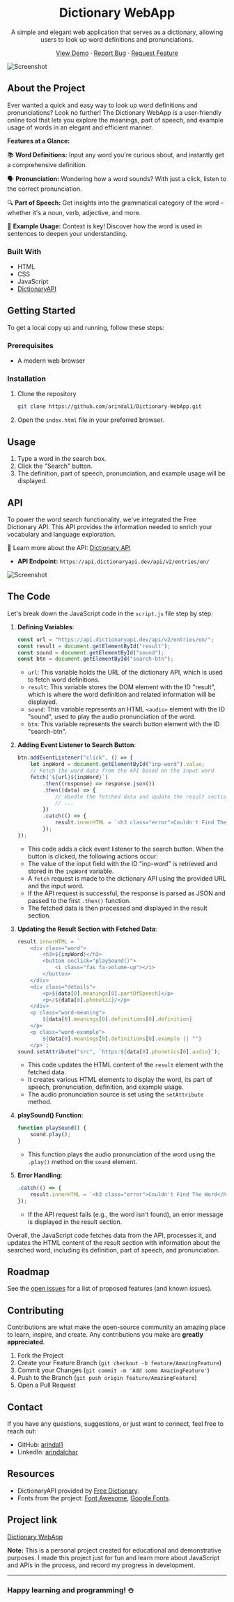
<h1 align="center">Dictionary WebApp</h1>

<p align="center">
  A simple and elegant web application that serves as a dictionary, allowing users to look up word definitions and pronunciations.
</p>

<p align="center">
  <a href="https://arindal1.github.io/Dictionary-WebApp/">View Demo</a> ·
  <a href="https://github.com/arindal1/Dictionary-WebApp/issues">Report Bug</a> ·
  <a href="https://github.com/arindal1/Dictionary-WebApp/issues">Request Feature</a>
</p>

![Screenshot](images/screenshot1.png)

## About the Project

Ever wanted a quick and easy way to look up word definitions and pronunciations? Look no further! The Dictionary WebApp is a user-friendly online tool that lets you explore the meanings, part of speech, and example usage of words in an elegant and efficient manner.

**Features at a Glance:**

📚 **Word Definitions:** Input any word you're curious about, and instantly get a comprehensive definition.

🗣️ **Pronunciation:** Wondering how a word sounds? With just a click, listen to the correct pronunciation.

🔍 **Part of Speech:** Get insights into the grammatical category of the word – whether it's a noun, verb, adjective, and more.

📝 **Example Usage:** Context is key! Discover how the word is used in sentences to deepen your understanding.


### Built With

- HTML
- CSS
- JavaScript
- [DictionaryAPI](https://dictionaryapi.dev/)

## Getting Started

To get a local copy up and running, follow these steps:

### Prerequisites

- A modern web browser

### Installation

1. Clone the repository
   ```sh
   git clone https://github.com/arindal1/Dictionary-WebApp.git
   ```
2. Open the `index.html` file in your preferred browser.

## Usage

1. Type a word in the search box.
2. Click the "Search" button.
3. The definition, part of speech, pronunciation, and example usage will be displayed.

## API

To power the word search functionality, we've integrated the Free Dictionary API. This API provides the information needed to enrich your vocabulary and language exploration.

📖 Learn more about the API: [Dictionary API](https://dictionaryapi.dev/)

- **API Endpoint:** `https://api.dictionaryapi.dev/api/v2/entries/en/`

![Screenshot](images/screenshot2.png)

## The Code

Let's break down the JavaScript code in the `script.js` file step by step:

1. **Defining Variables**:
   ```javascript
   const url = "https://api.dictionaryapi.dev/api/v2/entries/en/";
   const result = document.getElementById("result");
   const sound = document.getElementById("sound");
   const btn = document.getElementById("search-btn");
   ```

   - `url`: This variable holds the URL of the dictionary API, which is used to fetch word definitions.
   - `result`: This variable stores the DOM element with the ID "result", which is where the word definition and related information will be displayed.
   - `sound`: This variable represents an HTML `<audio>` element with the ID "sound", used to play the audio pronunciation of the word.
   - `btn`: This variable represents the search button element with the ID "search-btn".

2. **Adding Event Listener to Search Button**:
   ```javascript
   btn.addEventListener("click", () => {
       let inpWord = document.getElementById("inp-word").value;
       // Fetch the word data from the API based on the input word
       fetch(`${url}${inpWord}`)
           .then((response) => response.json())
           .then((data) => {
               // Handle the fetched data and update the result section
               // ...
           })
           .catch(() => {
               result.innerHTML = `<h3 class="error">Couldn't Find The Word</h3>`;
           });
   });
   ```

   - This code adds a click event listener to the search button. When the button is clicked, the following actions occur:
   - The value of the input field with the ID "inp-word" is retrieved and stored in the `inpWord` variable.
   - A `fetch` request is made to the dictionary API using the provided URL and the input word.
   - If the API request is successful, the response is parsed as JSON and passed to the first `.then()` function.
   - The fetched data is then processed and displayed in the result section.

3. **Updating the Result Section with Fetched Data**:
   ```javascript
   result.innerHTML = `
       <div class="word">
           <h3>${inpWord}</h3>
           <button onclick="playSound()">
               <i class="fas fa-volume-up"></i>
           </button>
       </div>
       <div class="details">
           <p>${data[0].meanings[0].partOfSpeech}</p>
           <p>/${data[0].phonetic}/</p>
       </div>
       <p class="word-meaning">
           ${data[0].meanings[0].definitions[0].definition}
       </p>
       <p class="word-example">
           ${data[0].meanings[0].definitions[0].example || ""}
       </p>`;
   sound.setAttribute("src", `https:${data[0].phonetics[0].audio}`);
   ```

   - This code updates the HTML content of the `result` element with the fetched data.
   - It creates various HTML elements to display the word, its part of speech, pronunciation, definition, and example usage.
   - The audio pronunciation source is set using the `setAttribute` method.

4. **playSound() Function**:
   ```javascript
   function playSound() {
       sound.play();
   }
   ```

   - This function plays the audio pronunciation of the word using the `.play()` method on the `sound` element.

5. **Error Handling**:
   ```javascript
   .catch(() => {
       result.innerHTML = `<h3 class="error">Couldn't Find The Word</h3>`;
   });
   ```

   - If the API request fails (e.g., the word isn't found), an error message is displayed in the result section.

Overall, the JavaScript code fetches data from the API, processes it, and updates the HTML content of the result section with information about the searched word, including its definition, part of speech, and pronunciation.

## Roadmap

See the [open issues](https://github.com/arindal1/Dictionary-WebApp/issues) for a list of proposed features (and known issues).

## Contributing

Contributions are what make the open-source community an amazing place to learn, inspire, and create. Any contributions you make are **greatly appreciated**.

1. Fork the Project
2. Create your Feature Branch (`git checkout -b feature/AmazingFeature`)
3. Commit your Changes (`git commit -m 'Add some AmazingFeature'`)
4. Push to the Branch (`git push origin feature/AmazingFeature`)
5. Open a Pull Request

## Contact

If you have any questions, suggestions, or just want to connect, feel free to reach out:

- GitHub: [arindal1](https://github.com/arindal1)
- LinkedIn: [arindalchar](https://www.linkedin.com/in/arindalchar/)

## Resources

- DictionaryAPI provided by [Free Dictionary](https://dictionaryapi.dev/).
- Fonts from the project: [Font Awesome](https://fontawesome.com/), [Google Fonts](https://fonts.google.com/).

## Project link
[Dictionary WebApp](https://arindal1.github.io/Dictionary-WebApp/)


**Note:** This is a personal project created for educational and demonstrative purposes. I made this project just for fun and learn more about JavaScript and APIs in the process, and record my progress in development.

---
### Happy learning and programming! ⛄
